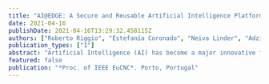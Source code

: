 ```yaml
---
title: "AI@EDGE: A Secure and Reusable Artificial Intelligence Platform for Edge Computing"
date: 2021-04-16
publishDate: 2021-04-16T13:29:32.458115Z
authors: ["Roberto Riggio", "Estefanía Coronado", "Neiva Linder", "Adzic Jovanka", "Gianpiero Mastinu", "Leonardo Goratti", "Miguel Rosa", "Hans Dieter Schotten", "Marco Pistore"]
publication_types: ["1"]
abstract: "Artificial Intelligence (AI) has become a major innovative force and a major pillar in the fourth industrial revolution. This trend has been acknowledged by the European Commission, who has pointed out how high-performance, intelligent, and secure networks are fundamental for the evolution of the multi-service Next Generation Internet (NGI). While great progress has been done in the accuracy and performance of AI-enabled platforms, their integration in autonomous decision-making and critical systems requires end-to-end quality assurance. AI@EDGE addresses these challenges harnessing the concept of reusable, secure, and trustworthy AI for network automation. To this end, AI@EDGE targets significant breakthroughs in two fields: (i) general-purpose frameworks for closed-loop network automation capable of supporting flexible and programmable pipelines for the creation, utilization, and adaptation of the secure, reusable, and trustworthy AI/ML models; and (ii) converged connect-compute platform for creating and managing resilient, elastic, and secure end-to-end slices supporting a diverse range of AI-enabled network applications. Cooperative perception for vehicular networks, secure, multi-stakeholder AI for Industrial Internet of Things, aerial infrastructure inspections, and in-flight entertainment are the uses cases targeted by AI@EDGE to maximise its commercial, societal, and environmental impact."
featured: false
publication: "*Proc. of IEEE EuCNC*. Porto, Portugal"
---
```



